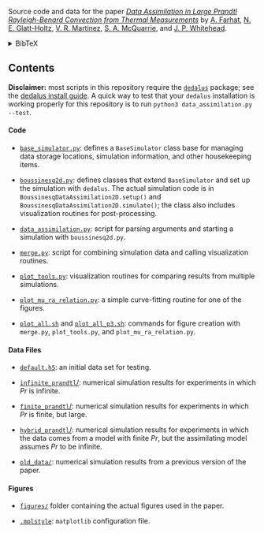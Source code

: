 Source code and data for the paper [_Data Assimilation in Large Prandtl Rayleigh-Benard Convection from Thermal Measurements_](https://epubs.siam.org/doi/abs/10.1137/19M1248327) by [A. Farhat](https://scholar.google.com/citations?user=LlBckhUAAAAJ&hl=en&oi=ao), [N. E. Glatt-Holtz](https://scholar.google.com/citations?user=1GRq340AAAAJ&hl=en&oi=ao), [V. R. Martinez](https://scholar.google.com/citations?user=zml74fIAAAAJ&hl=en&oi=sra), [S. A. McQuarrie](https://scholar.google.com/citations?user=qQ6JDJ4AAAAJ&hl=en&oi=sra), and [J. P. Whitehead](https://scholar.google.com/citations?hl=en&user=lLR_YEYAAAAJ).

<details><summary>BibTeX</summary><pre>
@article{FGMMW2020RBDAfromThermal,
    title     = {Data Assimilation in Large {P}randtl {R}ayleigh-{B}{\'e}nard Convection from Thermal Measurements},
    author    = {Farhat, A. and Glatt-Holtz, N. E. and Martinez, V. R. and McQuarrie, S. A. and Whitehead, J. P.},
    journal   = {SIAM Journal on Applied Dynamical Systems},
    volume    = {19},
    number    = {1},
    pages     = {510--540},
    year      = {2020},
    publisher = {SIAM}
}</pre></details>

## Contents

**Disclaimer:** most scripts in this repository require the [`dedalus`](http://dedalus-project.org/) package; see the [dedalus install guide](https://dedalus-project.readthedocs.io/en/latest/installation.html).
A quick way to test that your `dedalus` installation is working properly for this repository is to run `python3 data_assimilation.py --test`.

#### Code

- [`base_simulator.py`](base_simulator.py): defines a `BaseSimulator` class base for managing data storage locations, simulation information, and other housekeeping items.

- [`boussinesq2d.py`](boussinesq2d.py): defines classes that extend `BaseSimulator` and set up the simulation with `dedalus`.
The actual simulation code is in `BoussinesqDataAssimilation2D.setup()` and `BoussinesqDataAssimilation2D.simulate()`; the class also includes visualization routines for post-processing.

- [`data_assimilation.py`](data_assimilation.py): script for parsing arguments and starting a simulation with `boussinesq2d.py`.

- [`merge.py`](merge.py): script for combining simulation data and calling visualization routines.

- [`plot_tools.py`](plot_tools.py): visualization routines for comparing results from multiple simulations.

- [`plot_mu_ra_relation.py`](plot_mu_ra_relation.py): a simple curve-fitting routine for one of the figures.

- [`plot_all.sh`](plot_all.sh) and [`plot_all_p3.sh`](plot_all_p3.sh): commands for figure creation with `merge.py`, `plot_tools.py`, and `plot_mu_ra_relation.py`.

#### Data Files

- [`default.h5`](default.h5): an initial data set for testing.

- [`infinite_prandtl`/](infinite_prandtl): numerical simulation results for experiments in which _Pr_ is infinite.

- [`finite_prandtl`/](finite_prandtl): numerical simulation results for experiments in which _Pr_ is finite, but large.

- [`hybrid_prandtl`/](hybrid_prandtl): numerical simulation results for experiments in which the data comes from a model with finite _Pr_, but the assimilating model assumes _Pr_ to be infinite.

- [`old_data/`](old_data): numerical simulation results from a previous version of the paper.

#### Figures

- [`figures/`](figures) folder containing the actual figures used in the paper.

- [`.mplstyle`](.mplstyle): `matplotlib` configuration file.
